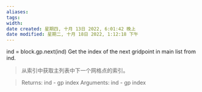 ```yaml
---
aliases: 
tags: 
width:
date created: 星期四, 十月 13日 2022, 6:01:42 晚上
date modified: 星期二, 十月 18日 2022, 1:12:18 下午
---
```

ind = block.gp.next(ind)
Get the index of the next gridpoint in main list from ind.
>从索引中获取主列表中下一个网格点的索引。

>Returns:	ind - gp index
>Arguments:	ind - gp index